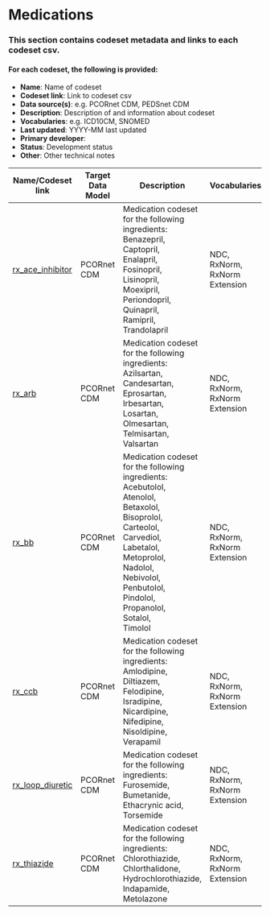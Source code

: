 # Medications

### This section contains codeset metadata and links to each codeset csv.

#### For each codeset, the following is provided:
* **Name**: Name of codeset
* **Codeset link**: Link to codeset csv
* **Data source(s)**: e.g. PCORnet CDM, PEDSnet CDM
* **Description**: Description of and information about codeset
* **Vocabularies**: e.g. ICD10CM, SNOMED
* **Last updated**: YYYY-MM last updated
* **Primary developer**:
* **Status**: Development status
* **Other**: Other technical notes



| Name/Codeset link | Target Data Model | Description | Vocabularies | Last Updated | Primary Developer | Status | Metadata |
|-------------------|-------------------|-------------|--------------|--------------|-------------------|--------|----------|
| [rx_ace_inhibitor](https://github.com/PRESERVE-Coordinating-Center/preserve_codesets/blob/main/drug/rx_ace_inhibitor.csv) | PCORnet CDM | Medication codeset for the following ingredients: Benazepril,<br>Captopril,<br>Enalapril,<br>Fosinopril,<br>Lisinopril,<br>Moexipril,<br>Periondopril,<br>Quinapril,<br>Ramipril,<br>Trandolapril | NDC, RxNorm, RxNorm Extension | 2021-11 | Levon Utidjian | vocab-based | N/A |
| [rx_arb](https://github.com/PRESERVE-Coordinating-Center/preserve_codesets/blob/main/drug/rx_arb.csv) | PCORnet CDM | Medication codeset for the following ingredients:<br> Azilsartan,<br> Candesartan,<br> Eprosartan,<br> Irbesartan,<br> Losartan,<br> Olmesartan,<br> Telmisartan,<br> Valsartan | NDC, RxNorm, RxNorm Extension | 2021-11 | Levon Utidjian | vocab-based | N/A |
| [rx_bb](https://github.com/PRESERVE-Coordinating-Center/preserve_codesets/blob/main/drug/rx_bb.csv) | PCORnet CDM | Medication codeset for the following ingredients:<br> Acebutolol,<br> Atenolol,<br> Betaxolol,<br>Bisoprolol,<br> Carteolol,<br> Carvediol,<br> Labetalol,<br> Metoprolol,<br> Nadolol,<br> Nebivolol,<br> Penbutolol,<br> Pindolol,<br> Propanolol,<br> Sotalol,<br> Timolol | NDC, RxNorm, RxNorm Extension | 2021-11 | Levon Utidjian | vocab-based | N/A |
| [rx_ccb](https://github.com/PRESERVE-Coordinating-Center/preserve_codesets/blob/main/drug/rx_ccb.csv) | PCORnet CDM | Medication codeset for the following ingredients: Amlodipine,<br> Diltiazem,<br> Felodipine,<br> Isradipine,<br> Nicardipine,<br> Nifedipine,<br> Nisoldipine,<br> Verapamil | NDC, RxNorm, RxNorm Extension | 2021-11 | Levon Utidjian | vocab-based | N/A |
| [rx_loop_diuretic](https://github.com/PRESERVE-Coordinating-Center/preserve_codesets/blob/main/drug/rx_loop_diuretic.csv) | PCORnet CDM | Medication codeset for the following ingredients: Furosemide,<br> Bumetanide,<br> Ethacrynic acid,<br> Torsemide | NDC, RxNorm, RxNorm Extension | 2021-11 | Levon Utidjian | Vocab Based | N/A |
| [rx_thiazide](https://github.com/PRESERVE-Coordinating-Center/preserve_codesets/blob/main/drug/rx_thiazide.csv) | PCORnet CDM | Medication codeset for the following ingredients: Chlorothiazide,<br> Chlorthalidone,<br> Hydrochlorothiazide,<br> Indapamide,<br> Metolazone | NDC, RxNorm, RxNorm Extension | 2021-11 | Levon Utidjian | vocab-based | N/A |
